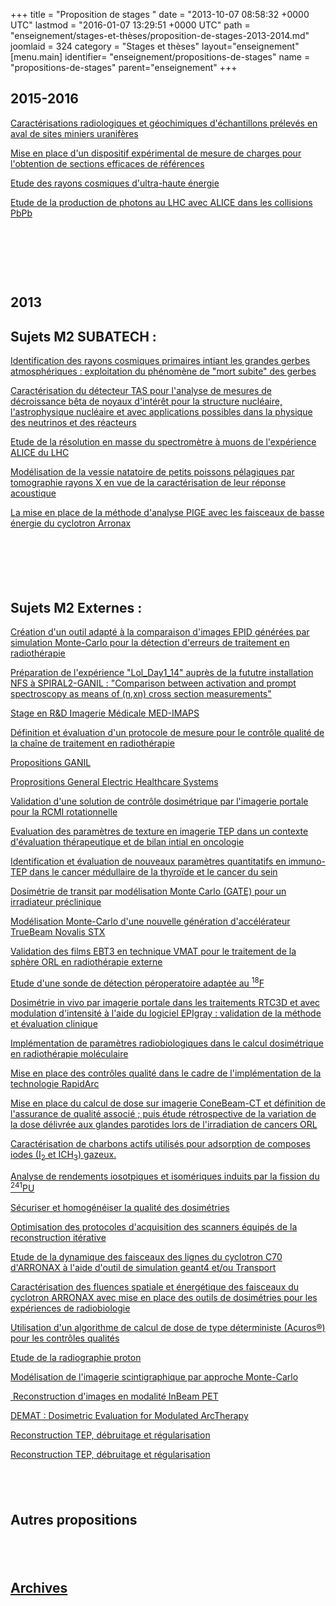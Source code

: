 +++
title = "Proposition de stages "
date = "2013-10-07 08:58:32 +0000 UTC"
lastmod = "2016-01-07 13:29:51 +0000 UTC"
path = "enseignement/stages-et-thèses/proposition-de-stages-2013-2014.md"
joomlaid = 324
category = "Stages et thèses"
layout="enseignement"
[menu.main]
  identifier= "enseignement/propositions-de-stages"
  name = "propositions-de-stages"
  parent="enseignement"
+++
<h2><span><strong>2015-2016</strong></span></h2>
<p><a href="images/Enseignement/2015-1.Montavon-Roux.pdf">Caractérisations radiologiques et géochimiques d'échantillons prélevés en aval de sites miniers uranifères</a></p>
<p><a href="images/Enseignement/2015-2.PRISMA_Haddad.pdf">Mise en place d'un dispositif expérimental de mesure de charges pour l'obtention de sections efficaces de références</a></p>
<p><a href="images/Enseignement/2015-3.ASTRO_Revenu.pdf">Etude des rayons cosmiques d'ultra-haute énergie</a> </p>
<p><a href="images/Enseignement/2015-4.PLASMA_Germain.pdf">Etude de la production de photons au LHC avec ALICE dans les collisions PbPb</a></p>
<p> </p>
<p> </p>
<p> </p>
<h2><span><strong>2013</strong></span></h2>
<h2>Sujets M2 SUBATECH :</h2>
<p><a href="images/Enseignement/Int_ASTRO_Revenu-Dallier.pdf">Identification des rayons cosmiques primaires intiant les grandes gerbes atmosphériques : exploitation du phénomène de "mort subite" des gerbes </a></p>
<p><a href="images/Enseignement/Int_ERDRE_Fallot-Porta.pdf">Caractérisation du détecteur TAS pour l'analyse de mesures de décroissance bêta de noyaux d'intérêt pour la structure nucléaire, l'astrophysique nucléaire et avec applications possibles dans la physique des neutrinos et des réacteurs</a></p>
<p><a href="images/Enseignement/Int_PLASMA_Pillot.pdf">Etude de la résolution en masse du spectromètre à muons de l'expérience ALICE du LHC</a></p>
<p><a href="images/Enseignement/Int_PRISMA_XDLB_EL.pdf">Modélisation de la vessie natatoire de petits poissons pélagiques par tomographie rayons X en vue de la caractérisation de leur réponse acoustique</a></p>
<p><a href="images/Enseignement/21.PIGE.pdf">La mise en place de la méthode d'analyse PIGE avec les faisceaux de basse énergie du cyclotron Arronax</a></p>
<p> </p>
<h2> </h2>
<h2>Sujets M2 Externes :</h2>
<p><a href="images/Enseignement/1.CEA_LIST_DCSI.pdf">Création d'un outil adapté à la comparaison d'images EPID générées par simulation Monte-Carlo pour la détection d'erreurs de traitement en radiothérapie</a></p>
<p><a href="images/Enseignement/2.IPHC.pdf">Préparation de l'expérience "Lol_Day1_14" auprès de la fututre installation NFS à SPIRAL2-GANIL : "Comparison between activation and prompt spectroscopy as means of (n,xn) cross section measurements"</a></p>
<p><a href="images/Enseignement/3.MED-IMAPS.pdf">Stage en R&amp;D Imagerie Médicale MED-IMAPS</a></p>
<p><a href="images/Enseignement/4.Cibio_CHU-Poitiers.pdf">Définition et évaluation d'un protocole de mesure pour le contrôle qualité de la chaîne de traitement en radiothérapie</a></p>
<p><a href="http://pro.ganil-spiral2.eu/job-offers/stages-theses/">Propositions GANIL</a></p>
<p><a href="images/Enseignement/5.Catalogue_stages_GE_Healthcare_2014.pdf">Proprositions General Electric Healthcare Systems</a></p>
<p><a href="images/Enseignement/6.CHD_Vendee.pdf">Validation d'une solution de contrôle dosimétrique par l'imagerie portale pour la RCMI rotationnelle</a></p>
<p><a href="images/Enseignement/7.CHU-CRCNA.pdf">Evaluation des paramètres de texture en imagerie TEP dans un contexte d'évaluation thérapeutique et de bilan intial en oncologie</a></p>
<p><a href="images/Enseignement/8.CHU-CRCNA_Necib.pdf">Identification et évaluation de nouveaux paramètres quantitatifs en immuno-TEP dans le cancer médullaire de la thyroïde et le cancer du sein</a></p>
<p><a href="images/Enseignement/9.ICO_Chiavassa.pdf">Dosimétrie de transit par modélisation Monte Carlo (GATE) pour un irradiateur préclinique</a></p>
<p><a href="images/Enseignement/10.Univ_F-Comte1.pdf">Modélisation Monte-Carlo d'une nouvelle génération d'accélérateur TrueBeam Novalis STX</a></p>
<p><a href="images/Enseignement/11.Univ_F-Comte2.pdf">Validation des films EBT3 en technique VMAT pour le traitement de la sphère ORL en radiothérapie externe</a></p>
<p><a href="images/Enseignement/12.CHU_Nancy.pdf">Etude d'une sonde de détection péroperatoire adaptée au <sup>18</sup>F</a></p>
<p><a href="images/Enseignement/13.Alexis_Vautrin.pdf">Dosimétrie in vivo par imagerie portale dans les traitements RTC3D et avec modulation d'intensité à l'aide du logiciel EPIgray : validation de la méthode et évaluation clinique</a></p>
<p><a href="images/Enseignement/14.ICO_Ferrer-Varmenot.pdf">Implémentation de paramètres radiobiologiques dans le calcul dosimétrique en radiothérapie moléculaire</a></p>
<p><a href="images/Enseignement/15.Paul_Strauss.pdf">Mise en place des contrôles qualité dans le cadre de l'implémentation de la technologie RapidArc</a></p>
<p><a href="images/Enseignement/16.Institut_Bergonie.pdf">Mise en place du calcul de dose sur imagerie ConeBeam-CT et définition de l'assurance de qualité associé ; puis étude rétrospective de la variation de la dose délivrée aux glandes parotides lors de l'irradiation de cancers ORL</a></p>
<p><a href="images/Enseignement/17.EMN_DSEE.pdf">Caractérisation de charbons actifs utilisés pour adsorption de composes iodes (I<sub>2</sub> et ICH<sub>3</sub>) gazeux.</a></p>
<p><a href="images/Enseignement/18.LPSC.pdf">Analyse de rendements iosotpiques et isomériques induits par la fission du <sup>241</sup>PU</a></p>
<p><a href="images/Enseignement/19.ICL_A.Vautrin.pdf">Sécuriser et homogénéiser la qualité des dosimétries</a></p>
<p><a href="images/Enseignement/20.FHL.pdf">Optimisation des protocoles d'acquisition des scanners équipés de la reconstruction itérative</a></p>
<p><a href="images/Enseignement/22.Arronax.pdf">Etude de la dynamique des faisceaux des lignes du cyclotron C70 d'ARRONAX à l'aide d'outil de simulation geant4 et/ou Transport</a></p>
<p><a href="images/Enseignement/23.radiobio.pdf">Caractérisation des fluences spatiale et énergétique des faisceaux du cyclotron ARRONAX avec mise en place des outils de dosimétries pour les expériences de radiobiologie</a></p>
<p><a href="images/Enseignement/24.ICO_Paul_PAPIN.pdf">Utilisation d'un algorithme de calcul de dose de type déterministe (Acuros®) pour les contrôles qualités</a></p>
<p><a href="images/Enseignement/25.Centre_A.Lacassagne.pdf">Etude de la radiographie proton</a></p>
<p><a href="images/Enseignement/26.CRCT_Bardies.pdf">Modélisation de l'imagerie scintigraphique par approche Monte-Carlo</a></p>
<p><a href="images/Enseignement/28.InBeamPET.pdf"> Reconstruction d'images en modalité InBeam PET</a></p>
<p><a href="images/Enseignement/29.Demat.pdf">DEMAT : Dosimetric Evaluation for Modulated ArcTherapy</a></p>
<p><a href="images/Enseignement/30.reconstructionTEP_LaTIM-2.pdf">Reconstruction TEP, débruitage et régularisation</a></p>
<p><a href="images/Enseignement/31.CDF_LaTIM.pdf">Reconstruction TEP, débruitage et régularisation</a></p>
<h2> </h2>
<h2>Autres propositions</h2>
<h2> </h2>
<h2><a href="enseignement/stages-et-thèses/propositions-de-stages-et-theses-2012-2013.md">Archives</a></h2>
